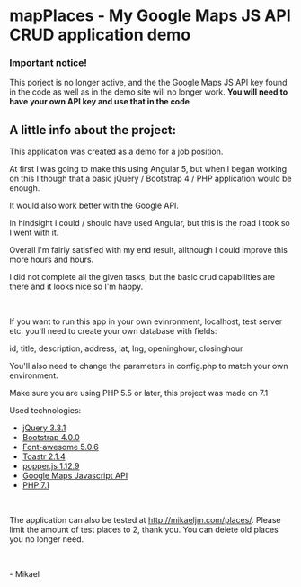 # mapPlaces - My Google Maps JS API CRUD application demo

<h3>Important notice!</h3>
<p>This porject is no longer active, and the the Google Maps JS API key found in the code as well as in the demo site will no longer work. <b>You will need to have your own API key and use that in the code</b></p>

<h2>A little info about the project:</h2> 

<p>This application was created as a demo for a job position.</p>
<p>At first I was going to make this using Angular 5, but when I began working on this I though that a basic jQuery / Bootstrap 4 / PHP application would be enough.</p>
<p>It would also work better with the Google API.</p>

<p>In hindsight I could / should have used Angular, but this is the road I took so I went with it.</p>
<p>Overall I'm fairly satisfied with my end result, allthough I could improve this more hours and hours.</p>
<p>I did not complete all the given tasks, but the basic crud capabilities are there and it looks nice so I'm happy.</p>
<br>
<p>If you want to run this app in your own evinronment, localhost, test server etc. you'll need to create your own database with fields:</p>
<p>id, title, description, address, lat, lng, openinghour, closinghour</p>
<p>You'll also need to change the parameters in config.php to match your own environment.</p>
<p>Make sure you are using PHP 5.5 or later, this project was made on 7.1</p>
<p>Used technologies:</p>
<ul>
    <li><a href="https://jquery.com/" target="_blank">jQuery 3.3.1</a></li>
    <li><a href="https://getbootstrap.com/" target="_blank">Bootstrap 4.0.0</a></li>
    <li><a href="https://fontawesome.com/" target="_blank">Font-awesome 5.0.6</a></li>
    <li><a href="https://github.com/CodeSeven/toastr" target="_blank">Toastr 2.1.4</a></li>
    <li><a href="https://popper.js.org/" target="_blank">popper.js 1.12.9</a></li>
    <li><a href="https://developers.google.com/maps/documentation/javascript/" target="_blank">Google Maps Javascript API</a></li>     
    <li><a href="http://php.net/" target="_blank">PHP 7.1</a></li>       
</ul>
<br>
<p>The application can also be tested at <a href="http://mikaeljm.com/places/" target="_blank">http://mikaeljm.com/places/</a>. Please limit the amount of test places to 2, thank you. You can delete old places you no longer need.</p>
<br>
<p>- Mikael</p>
